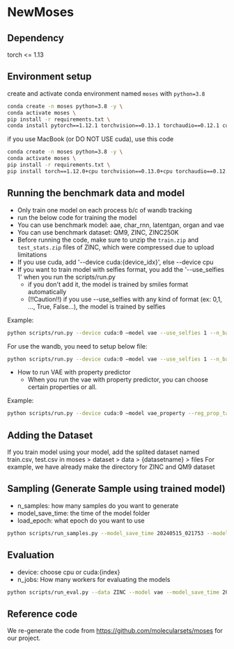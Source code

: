 # NewMoses


## Dependency
torch <= 1.13

## Environment setup
create and activate conda environment named ```moses``` with ```python=3.8```
```sh
conda create -n moses python=3.8 -y \
conda activate moses \
pip install -r requirements.txt \
conda install pytorch==1.12.1 torchvision==0.13.1 torchaudio==0.12.1 cudatoolkit=11.3 -c pytorch
```

if you use MacBook (or DO NOT USE cuda), use this code

```sh
conda create -n moses python=3.8 -y \
conda activate moses \
pip install -r requirements.txt \
pip install torch==1.12.0+cpu torchvision==0.13.0+cpu torchaudio==0.12.0 --extra-index-url https://download.pytorch.org/whl/cpu
```

## Running the benchmark data and model
- Only train one model on each process b/c of wandb tracking
- run the below code for training the model
- You can use benchmark model: aae, char_rnn, latentgan, organ and vae
- You can use benchmark dataset: QM9, ZINC, ZINC250K
- Before running the code, make sure to unzip the `train.zip` and `test_stats.zip` files of ZINC, which were compressed due to upload limitations
- If you use cuda, add '--device cuda:{device_idx}', else --device cpu
- If you want to train model with selfies format, you add the '--use_selfies 1' when you run the scripts/run.py
    - if you don't add it, the model is trained by smiles format automatically
    - (!!Caution!!) if you use --use_selfies with any kind of format (ex: 0,1, ..., True, False...), the model is trained by selfies

Example:

```sh
python scripts/run.py --device cuda:0 —model vae --use_selfies 1 --n_batch 2048
```

For use the wandb, you need to setup below file:

```sh
python scripts/run.py --device cuda:0 —model vae --use_selfies 1 --n_batch 2048 --wandb_entity {wandb_id} --wandb_project {project_name} --nowandb 0
```

- How to run VAE with property predictor
  - When you run the vae with property predictor, you can choose certain properties or all.

Example:
```sh 
python scripts/run.py --device cuda:0 —model vae_property --reg_prop_tasks logP qed --n_batch 2048
```

## Adding the Dataset
If you train model using your model, add the splited dataset named train.csv, test.csv in moses > dataset > data > {datasetname} > files
For example, we have already make the directory for ZINC and QM9 dataset


## Sampling (Generate Sample using trained model)
- n_samples: how many samples do you want to generate
- model_save_time: the time of the model folder
- load_epoch: what epoch do you want to use 

```sh
python scripts/run_samples.py --model_save_time 20240515_021753 --model vae --data ZINC --load_epoch 080 --n_samples 1000
```

## Evaluation
- device: choose cpu or cuda:{index}
- n_jobs: How many workers for evaluating the models
```sh
python scripts/run_eval.py --data ZINC --model vae --model_save_time 20240515_021753 --device cpu --n_jobs 8
```


## Reference code
We re-generate the code from https://github.com/molecularsets/moses for our project.


